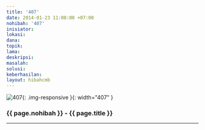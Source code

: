 ```yaml
---
title: '407'
date: 2014-01-23 11:08:00 +07:00
nohibah: '407'
inisiator:
lokasi:
dana:
topik:
lama:
deskripsi:
masalah:
solusi:
keberhasilan:
layout: hibahcmb
---
```


![407](/static/img/hibahcmb/407.png){: .img-responsive }{: width="407" }

### {{ page.nohibah }} - {{ page.title }}

---
